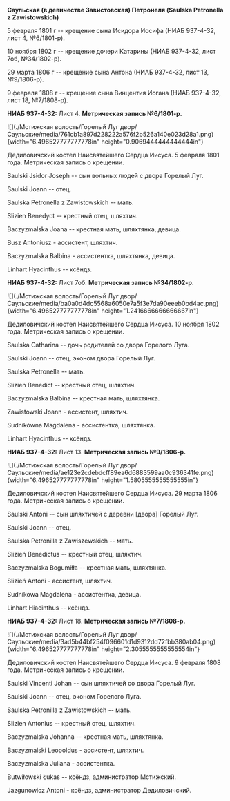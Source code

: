 **Саульская (в девичестве Завистовская) Петронеля (Saulska Petronella z
Zawistowskich)**

5 февраля 1801 г -- крещение сына Исидора Иосифа (НИАБ 937-4-32, лист 4,
№6/1801-р).

10 ноября 1802 г -- крещение дочери Катарины (НИАБ 937-4-32, лист 7об,
№34/1802-р).

29 марта 1806 г -- крещение сына Антона (НИАБ 937-4-32, лист 13,
№9/1806-р).

9 февраля 1808 г -- крещение сына Винцентия Иогана (НИАБ 937-4-32, лист
18, №7/1808-р).

**НИАБ 937-4-32:** Лист 4. **Метрическая запись №6/1801-р.**

![](./Мстижская волость/Горелый Луг двор/Саульские/media/761cb1a897d228222a576f2b526a140e023d28a1.png){width="6.496527777777778in"
height="0.9069444444444444in"}

Дедиловичский костел Наисвятейшего Сердца Иисуса. 5 февраля 1801 года.
Метрическая запись о крещении.

Saulski Jsidor Joseph -- сын вольных людей с двора Горелый Луг.

Saulski Joann -- отец.

Saulska Petronella z Zawistowskich -- мать.

Slizien Benedyct -- крестный отец, шляхтич.

Baczyzmalska Joana -- крестная мать, шляхтянка, девица.

Busz Antoniusz - ассистент, шляхтич.

Baczyzmalska Balbina - ассистентка, шляхтянка, девица.

Linhart Hyacinthus -- ксёндз.

**НИАБ 937-4-32:** Лист 7об. **Метрическая запись №34/1802-р.**

![](./Мстижская волость/Горелый Луг двор/Саульские/media/ba0a0d4dc5568a6050e7a5f3e7da90eeeb0bd4ac.png){width="6.496527777777778in"
height="1.2416666666666667in"}

Дедиловичский костел Наисвятейшего Сердца Иисуса. 10 ноября 1802 года.
Метрическая запись о крещении.

Saulska Catharina -- дочь родителей со двора Горелого Луга.

Saulski Joann -- отец, эконом двора Горелый Луг.

Saulska Petronella -- мать.

Slizien Benedict -- крестный отец, шляхтич.

Baczyzmalska Balbina -- крестная мать, шляхтянка.

Zawistowski Joann - ассистент, шляхтич.

Sudnikówna Magdalena - ассистентка, шляхтянка.

Linhart Hyacinthus -- ксёндз.

**НИАБ 937-4-32:** Лист 13. **Метрическая запись №9/1806-р.**

![](./Мстижская волость/Горелый Луг двор/Саульские/media/ae123e2cdebdcff89ea6d6883599aa0c936341fe.png){width="6.496527777777778in"
height="1.5805555555555555in"}

Дедиловичский костел Наисвятейшего Сердца Иисуса. 29 марта 1806 года.
Метрическая запись о крещении.

Saulski Antoni -- сын шляхтичей с деревни \[двора\] Горелый Луг.

Saulski Joann -- отец.

Saulska Petronilla z Zawiszewskich -- мать.

Slizień Benedictus -- крестный отец, шляхтич.

Baczyzmalska Bogumiłła -- крестная мать, шляхтянка.

Slizień Antoni - ассистент, шляхтич.

Sudnikowa Magdalena - ассистентка, девица.

Linhart Hiacinthus -- ксёндз.

**НИАБ 937-4-32:** Лист 18. **Метрическая запись №7/1808-р.**

![](./Мстижская волость/Горелый Луг двор/Саульские/media/3ad5b44bf254f096601d1d9312dd72fbb380ab04.png){width="6.496527777777778in"
height="2.3055555555555554in"}

Дедиловичский костел Наисвятейшего Сердца Иисуса. 9 февраля 1808 года.
Метрическая запись о крещении.

Saulski Vincenti Johan -- сын шляхтичей со двора Горелый Луг.

Saulski Joann -- отец, эконом Горелого Луга.

Saulska Petronilla z Zawistowskich -- мать.

Slizien Antonius -- крестный отец, шляхтич.

Baczyzmalska Johanna -- крестная мать, шляхтянка.

Baczyzmalski Leopoldus - ассистент, шляхтич.

Baczyzmalska Juliana - ассистентка.

Butwiłowski Łukas -- ксёндз, администратор Мстижский.

Jazgunowicz Antoni - ксёндз, администратор Дедиловичский.
